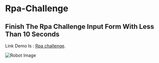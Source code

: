 # Rpa-Challenge

## Finish The Rpa Challenge Input Form With Less Than 10 Seconds

Link Demo Is : [Rpa challenge](https://youtu.be/cRxnW1fYIwA).

![Robot Image](https://www.also.com/ec/cms5/6000/blog/257171530_robotic-process-automation-(rpa)-potenzial-fur-unternehmen_800px.png)

